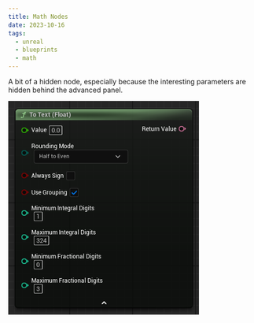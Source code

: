 ```yaml
---
title: Math Nodes
date: 2023-10-16
tags:
  - unreal
  - blueprints
  - math
---
```


A bit of a hidden node, especially because the interesting parameters are hidden behind the advanced panel.

![](attachments/Pasted%20image%2020250613110259.png)
